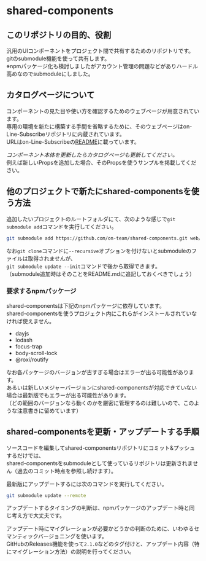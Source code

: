 # shared-components

## このリポジトリの目的、役割

汎用のUIコンポーネントをプロジェクト間で共有するためのリポジトリです。  
gitのsubmodule機能を使って共有します。  
※npmパッケージ化も検討しましたがアカウント管理の問題などがありハードル高めなのでsubmoduleにしました。  

## カタログページについて

コンポーネントの見た目や使い方を確認するためのウェブページが用意されています。  
専用の環境を新たに構築する手間を省略するために、そのウェブページはon-Line-Subscribeリポジトリに内蔵されています。  
URLはon-Line-Subscribeの[README](https://github.com/on-team/on-Line-Subscribe#readme)に載っています。  

*コンポーネント本体を更新したらカタログページも更新してください。*  
例えば新しいPropsを追加した場合、そのPropsを使うサンプルを掲載してください。  

## 他のプロジェクトで新たにshared-componentsを使う方法

追加したいプロジェクトのルートフォルダにて、次のような感じで`git submodule add`コマンドを実行してください。  

```bash
git submodule add https://github.com/on-team/shared-components.git web/src/components/shared/
```

なお`git clone`コマンドに`--recursive`オプションを付けないとsubmoduleのファイルは取得されませんが、  
`git submodule update --init`コマンドで後から取得できます。  
（submodule追加時はそのことをREADME.mdに追記しておくべきでしょう）  

### 要求するnpmパッケージ

shared-componentsは下記のnpmパッケージに依存しています。  
shared-componentsを使うプロジェクト内にこれらがインストールされていなければ使えません。  

- dayjs
- lodash
- focus-trap
- body-scroll-lock
- @roxi/routify

なお各パッケージのバージョンが古すぎる場合はエラーが出る可能性があります。  
あるいは新しいメジャーバージョンにshared-componentsが対応できていない場合は最新版でもエラーが出る可能性があります。  
（どの範囲のバージョンなら動くのかを厳密に管理するのは難しいので、このような注意書きに留めています）  

## shared-componentsを更新・アップデートする手順

ソースコードを編集してshared-componentsリポジトリにコミット&プッシュするだけでは、  
shared-componentsをsubmoduleとして使っているリポジトリは更新されません（過去のコミット時点を参照し続けます）。  

最新版にアップデートするには次のコマンドを実行してください。  

```bash
git submodule update --remote
```

アップデートするタイミングの判断は、npmパッケージのアップデート時と同じ考え方で大丈夫です。  

アップデート時にマイグレーションが必要かどうかの判断のために、いわゆるセマンティックバージョニングを使います。  
GitHubのReleases機能を使って`2.1.0`などのタグ付けと、アップデート内容（特にマイグレーション方法）の説明を行ってください。  
